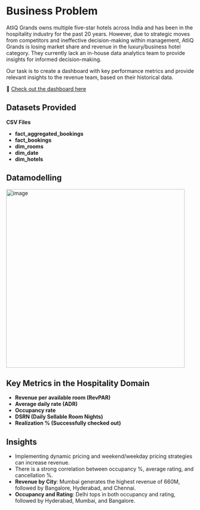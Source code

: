 # Business Problem

AtliQ Grands owns multiple five-star hotels across India and has been in the hospitality industry for the past 20 years. However, due to strategic moves from competitors and ineffective decision-making within management, AtliQ Grands is losing market share and revenue in the luxury/business hotel category. They currently lack an in-house data analytics team to provide insights for informed decision-making.

Our task is to create a dashboard with key performance metrics and provide relevant insights to the revenue team, based on their historical data.

🔗 [Check out the dashboard here](https://shorturl.at/0YH2s)

## Datasets Provided
  **CSV Files**
- **fact_aggregated_bookings**
- **fact_bookings**
- **dim_rooms**
- **dim_date**
- **dim_hotels**

## Datamodelling

<img width="478" alt="image" src="https://github.com/user-attachments/assets/12fe1fcc-75c3-4208-81c9-388be85105b6">


## Key Metrics in the Hospitality Domain
- **Revenue per available room (RevPAR)**
- **Average daily rate (ADR)**
- **Occupancy rate**
- **DSRN (Daily Sellable Room Nights)**
- **Realization % (Successfully checked out)**

## Insights
- Implementing dynamic pricing and weekend/weekday pricing strategies can increase revenue.
- There is a strong correlation between occupancy %, average rating, and cancellation %.
- **Revenue by City**: Mumbai generates the highest revenue of 660M, followed by Bangalore, Hyderabad, and Chennai.
- **Occupancy and Rating**: Delhi tops in both occupancy and rating, followed by Hyderabad, Mumbai, and Bangalore.


